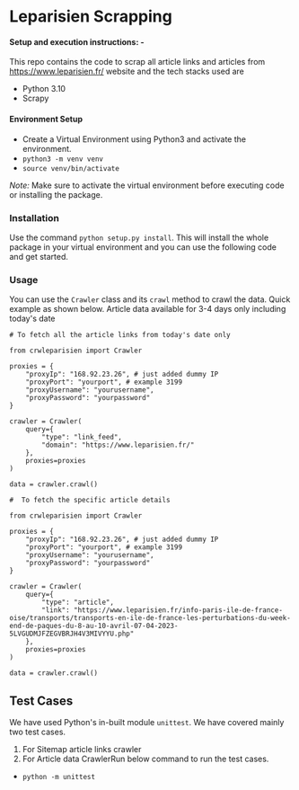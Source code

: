 # Leparisien Scrapping

#### Setup and execution instructions: - 

This repo contains the code to scrap all article links and articles from https://www.leparisien.fr/ website and the tech stacks used are
- Python 3.10
- Scrapy


#### Environment Setup

- Create a Virtual Environment using Python3 and activate the environment.
- `python3 -m venv venv`
- `source venv/bin/activate`

*Note:* Make sure to activate the virtual environment before executing code or installing the package.

### Installation

Use the command `python setup.py install`. This will install the whole package in your virtual environment and you can use the following code and get started.
### Usage

You can use the `Crawler` class and its `crawl` method to crawl the data.
Quick example as shown below.
Article data available for 3-4 days only including today's date

```
# To fetch all the article links from today's date only

from crwleparisien import Crawler

proxies = {
    "proxyIp": "168.92.23.26", # just added dummy IP
    "proxyPort": "yourport", # example 3199
    "proxyUsername": "yourusername",
    "proxyPassword": "yourpassword"
}

crawler = Crawler(
    query={
        "type": "link_feed",
        "domain": "https://www.leparisien.fr/"
    },
    proxies=proxies
)

data = crawler.crawl()
```

```
#  To fetch the specific article details

from crwleparisien import Crawler

proxies = {
    "proxyIp": "168.92.23.26", # just added dummy IP
    "proxyPort": "yourport", # example 3199
    "proxyUsername": "yourusername",
    "proxyPassword": "yourpassword"
}

crawler = Crawler(
    query={
        "type": "article",
        "link": "https://www.leparisien.fr/info-paris-ile-de-france-oise/transports/transports-en-ile-de-france-les-perturbations-du-week-end-de-paques-du-8-au-10-avril-07-04-2023-5LVGUDMJFZEGVBRJH4V3MIVYYU.php"
    },
    proxies=proxies
)

data = crawler.crawl()
```

## Test Cases
We have used Python's in-built module `unittest`.
We have covered mainly two test cases.
1. For Sitemap article links crawler
2. For Article data CrawlerRun below command to run the test cases.
- `python -m unittest`
